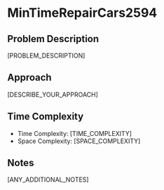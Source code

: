 # MinTimeRepairCars2594

## Problem Description
[PROBLEM_DESCRIPTION]

## Approach
[DESCRIBE_YOUR_APPROACH]

## Time Complexity
- Time Complexity: [TIME_COMPLEXITY]
- Space Complexity: [SPACE_COMPLEXITY]

## Notes
[ANY_ADDITIONAL_NOTES]
